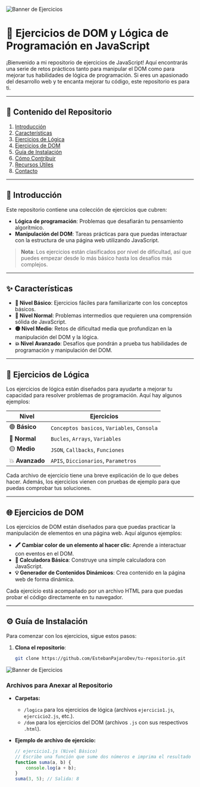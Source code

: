 ![Banner de Ejercicios](https://github.com/EstebanPajaroDev/Javascript/blob/Primary/banner.png?raw=true)

# 🚀 Ejercicios de DOM y Lógica de Programación en JavaScript

¡Bienvenido a mi repositorio de ejercicios de JavaScript! Aquí encontrarás una serie de retos prácticos tanto para manipular el DOM como para mejorar tus habilidades de lógica de programación. Si eres un apasionado del desarrollo web y te encanta mejorar tu código, este repositorio es para ti.



---

## 📂 Contenido del Repositorio

1. [Introducción](#introducción)
2. [Características](#características)
3. [Ejercicios de Lógica](#ejercicios-de-lógica)
4. [Ejercicios de DOM](#ejercicios-de-dom)
5. [Guía de Instalación](#https://github.com/EstebanPajaroDev/AprendeJS/tree/Primary?tab=readme-ov-file#%EF%B8%8F-gu%C3%ADa-de-instalaci%C3%B3n)
6. [Cómo Contribuir](#cómo-contribuir)
7. [Recursos Útiles](#recursos-útiles)
8. [Contacto](#contacto)

---

## 🎯 Introducción

Este repositorio contiene una colección de ejercicios que cubren:

- **Lógica de programación**: Problemas que desafiarán tu pensamiento algorítmico.
- **Manipulación del DOM**: Tareas prácticas para que puedas interactuar con la estructura de una página web utilizando JavaScript.

> **Nota**: Los ejercicios están clasificados por nivel de dificultad, así que puedes empezar desde lo más básico hasta los desafíos más complejos.

---

## ✨ Características

- **👶 Nivel Básico**: Ejercicios fáciles para familiarizarte con los conceptos básicos.
- **🔵 Nivel Normal**: Problemas intermedios que requieren una comprensión sólida de JavaScript.
- **🟡 Nivel Medio**: Retos de dificultad media que profundizan en la manipulación del DOM y la lógica.
- **💥 Nivel Avanzado**: Desafíos que pondrán a prueba tus habilidades de programación y manipulación del DOM.

---

## 📝 Ejercicios de Lógica

Los ejercicios de lógica están diseñados para ayudarte a mejorar tu capacidad para resolver problemas de programación. Aquí hay algunos ejemplos:

| Nivel      | Ejercicios |
|------------|------------|
| 🟢 **Básico**  | `Conceptos basicos`, `Variables`, `Consola` |
| 🔵 **Normal**  | `Bucles`, `Arrays`, `Variables` |
| 🟡 **Medio**   | `JSON`, `Callbacks`, `Funciones` |
| 💥 **Avanzado**| `APIS`, `Diccionarios`, `Parametros` |

Cada archivo de ejercicio tiene una breve explicación de lo que debes hacer. Además, los ejercicios vienen con pruebas de ejemplo para que puedas comprobar tus soluciones.

---

## 🌐 Ejercicios de DOM

Los ejercicios de DOM están diseñados para que puedas practicar la manipulación de elementos en una página web. Aquí algunos ejemplos:

- **🖍️ Cambiar color de un elemento al hacer clic**: Aprende a interactuar con eventos en el DOM.
- **🧮 Calculadora Básica**: Construye una simple calculadora con JavaScript.
- **💡 Generador de Contenidos Dinámicos**: Crea contenido en la página web de forma dinámica.

Cada ejercicio está acompañado por un archivo HTML para que puedas probar el código directamente en tu navegador.

---

## ⚙️ Guía de Instalación

Para comenzar con los ejercicios, sigue estos pasos:

1. **Clona el repositorio**:
   ```bash
   git clone https://github.com/EstebanPajaroDev/tu-repositorio.git


![Banner de Ejercicios](https://github.com/EstebanPajaroDev/Javascript/blob/Primary/Javascript-14-11-2024.gif)



### Archivos para Anexar al Repositorio  
- **Carpetas:**  
  - `/logica` para los ejercicios de lógica (archivos `ejercicio1.js`, `ejercicio2.js`, etc.).  
  - `/dom` para los ejercicios del DOM (archivos `.js` con sus respectivos `.html`).  

- **Ejemplo de archivo de ejercicio:**  
  ```javascript
  // ejercicio1.js (Nivel Básico)
  // Escribe una función que sume dos números e imprima el resultado en la consola.
  function suma(a, b) {
      console.log(a + b);
  }
  suma(3, 5); // Salida: 8

